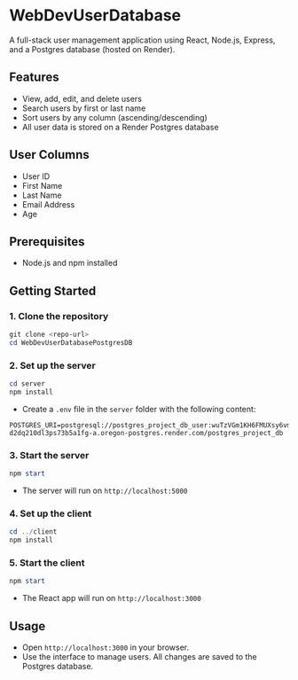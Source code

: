 # WebDevUserDatabase
A full-stack user management application using React, Node.js, Express, and a Postgres database (hosted on Render).

## Features
- View, add, edit, and delete users
- Search users by first or last name
- Sort users by any column (ascending/descending)
- All user data is stored on a Render Postgres database

## User Columns
- User ID
- First Name
- Last Name
- Email Address
- Age

## Prerequisites
- Node.js and npm installed

## Getting Started

### 1. Clone the repository
```powershell
git clone <repo-url>
cd WebDevUserDatabasePostgresDB
```

### 2. Set up the server
```powershell
cd server
npm install
```
- Create a `.env` file in the `server` folder with the following content:
```
POSTGRES_URI=postgresql://postgres_project_db_user:wuTzVGm1KH6FMUXsy6vmrvAZI5tENOAx@dpg-d2dq210dl3ps73b5a1fg-a.oregon-postgres.render.com/postgres_project_db
```

### 3. Start the server
```powershell
npm start
```
- The server will run on `http://localhost:5000`

### 4. Set up the client
```powershell
cd ../client
npm install
```

### 5. Start the client
```powershell
npm start
```
- The React app will run on `http://localhost:3000`

## Usage
- Open `http://localhost:3000` in your browser.
- Use the interface to manage users. All changes are saved to the Postgres database.